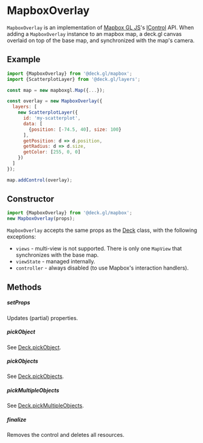# MapboxOverlay

`MapboxOverlay` is an implementation of [Mapbox GL JS](https://www.npmjs.com/package/mapbox-gl)'s [IControl](https://docs.mapbox.com/mapbox-gl-js/api/markers/#icontrol) API. When adding a `MapboxOverlay` instance to an mapbox map, a deck.gl canvas overlaid on top of the base map, and synchronized with the map's camera.

## Example

```js
import {MapboxOverlay} from '@deck.gl/mapbox';
import {ScatterplotLayer} from '@deck.gl/layers';

const map = new mapboxgl.Map({...});

const overlay = new MapboxOverlay({
  layers: [
    new ScatterplotLayer({
      id: 'my-scatterplot',
      data: [
        {position: [-74.5, 40], size: 100}
      ],
      getPosition: d => d.position,
      getRadius: d => d.size,
      getColor: [255, 0, 0]
    })
  ]
});

map.addControl(overlay);
```

## Constructor

```js
import {MapboxOverlay} from '@deck.gl/mapbox';
new MapboxOverlay(props);
```

`MapboxOverlay` accepts the same props as the [Deck](/docs/api-reference/core/deck.md) class, with the following exceptions:

- `views` - multi-view is not supported. There is only one `MapView` that synchronizes with the base map.
- `viewState` - managed internally.
- `controller` - always disabled (to use Mapbox's interaction handlers).

## Methods

##### setProps

Updates (partial) properties.

##### pickObject

See [Deck.pickObject](/docs/api-reference/core/deck.md#pickobject).

##### pickObjects

See [Deck.pickObjects](/docs/api-reference/core/deck.md#pickobjects).

##### pickMultipleObjects

See [Deck.pickMultipleObjects](/docs/api-reference/core/deck.md#pickmultipleobjects).

##### finalize

Removes the control and deletes all resources.
